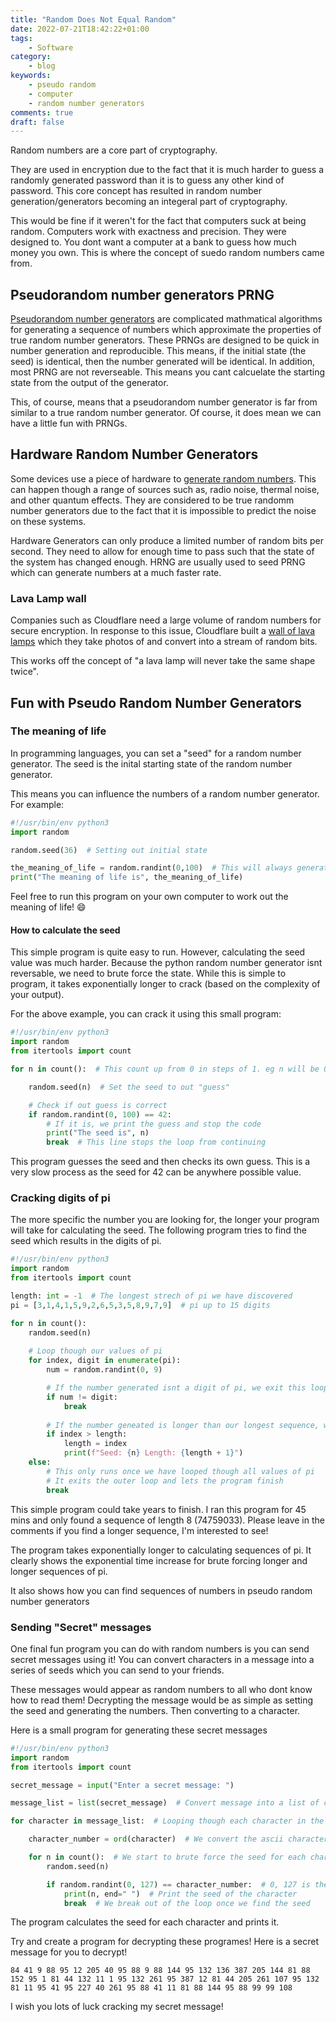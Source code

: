 ```yaml
---
title: "Random Does Not Equal Random"
date: 2022-07-21T18:42:22+01:00
tags:
    - Software
category:
    - blog
keywords:
    - pseudo random
    - computer
    - random number generators
comments: true
draft: false
---
```

Random numbers are a core part of cryptography.

They are used in encryption due to the fact that it is much harder to guess a randomly generated password than it is to guess any other kind of password.
This core concept has resulted in random number generation/generators becoming an integeral part of cryptography.

This would be fine if it weren't for the fact that computers suck at being random.
Computers work with exactness and precision. They were designed to.
You dont want a computer at a bank to guess how much money you own.
This is where the concept of suedo random numbers came from.

## Pseudorandom number generators PRNG

[Pseudorandom number generators](https://en.wikipedia.org/wiki/Pseudorandom_number_generator) are complicated mathmatical algorithms for generating a sequence of numbers which approximate the properties of true random number generators.
These PRNGs are designed to be quick in number generation and reproducible. This means, if the initial state (the seed) is identical, then
the number generated will be identical. 
In addition, most PRNG are not reverseable. This means you cant calcuelate the starting state from the output of the generator.

This, of course, means that a pseudorandom number generator is far from similar to a true random number generator.
Of course, it does mean we can have a little fun with PRNGs.

## Hardware Random Number Generators

Some devices use a piece of hardware to [generate random numbers](https://en.wikipedia.org/wiki/Hardware_random_number_generator).
This can happen though a range of sources such as, radio noise, thermal noise, and other quantum effects.
They are considered to be true randomm number generators due to the fact that it is impossible to predict the noise on these systems.

Hardware Generators can only produce a limited number of random bits per second. They need to allow for enough time to pass such that the state of the system has changed enough. HRNG are usually used to seed PRNG which can generate numbers at a much faster rate.

### Lava Lamp wall

Companies such as Cloudflare need a large volume of random numbers for secure encryption.
In response to this issue, Cloudflare built a [wall of lava lamps](https://www.cloudflare.com/learning/ssl/lava-lamp-encryption/) which they take photos of and convert into a stream of random bits.

This works off the concept of "a lava lamp will never take the same shape twice".

## Fun with Pseudo Random Number Generators

### The meaning of life

In programming languages, you can set a "seed" for a random number generator.
The seed is the inital starting state of the random number generator.

This means you can influence the numbers of a random number generator.
For example:

```python
#!/usr/bin/env python3
import random

random.seed(36)  # Setting out initial state

the_meaning_of_life = random.randint(0,100)  # This will always generate the same value
print("The meaning of life is", the_meaning_of_life)
```

Feel free to run this program on your own computer to work out the meaning of life! :smile:

#### How to calculate the seed

This simple program is quite easy to run. However, calculating the seed value was much harder.
Because the python random number generator isnt reversable, we need to brute force the state.
While this is simple to program, it takes exponentially longer to crack (based on the complexity of your output).

For the above example, you can crack it using this small program:

```python
#!/usr/bin/env python3
import random
from itertools import count

for n in count():  # This count up from 0 in steps of 1. eg n will be 0, 1, 2, 3, 4 ...

    random.seed(n)  # Set the seed to out "guess"

    # Check if out guess is correct
    if random.randint(0, 100) == 42:
        # If it is, we print the guess and stop the code
        print("The seed is", n)
        break  # This line stops the loop from continuing
```

This program guesses the seed and then checks its own guess.
This is a very slow process as the seed for 42 can be anywhere possible value.

### Cracking digits of pi

The more specific the number you are looking for, the longer your program will take for calculating the seed.
The following program tries to find the seed which results in the digits of pi.

```python
#!/usr/bin/env python3
import random
from itertools import count

length: int = -1  # The longest strech of pi we have discovered
pi = [3,1,4,1,5,9,2,6,5,3,5,8,9,7,9]  # pi up to 15 digits

for n in count():
    random.seed(n)
    
    # Loop though our values of pi
    for index, digit in enumerate(pi):
        num = random.randint(0, 9)

        # If the number generated isnt a digit of pi, we exit this loop
        if num != digit:
            break
        
        # If the number geneated is longer than our longest sequence, we print the value and save its length
        if index > length:
            length = index
            print(f"Seed: {n} Length: {length + 1}")
    else:
        # This only runs once we have looped though all values of pi
        # It exits the outer loop and lets the program finish
        break
```

This simple program could take years to finish. I ran this program for 45 mins and only found a sequence of length 8 (74759033). Please leave in the comments if you find a longer sequence, I'm interested to see!

The program takes exponentially longer to calculating sequences of pi.
It clearly shows the exponential time increase for brute forcing longer and longer sequences of pi.

It also shows how you can find sequences of numbers in pseudo random number generators


### Sending "Secret" messages

One final fun program you can do with random numbers is you can send secret messages using it!
You can convert characters in a message into a series of seeds which you can send to your friends.

These messages would appear as random numbers to all who dont know how to read them!
Decrypting the message would be as simple as setting the seed and generating the numbers. Then converting to a character.

Here is a small program for generating these secret messages

```python
#!/usr/bin/env python3
import random
from itertools import count

secret_message = input("Enter a secret message: ")

message_list = list(secret_message)  # Convert message into a list of characters

for character in message_list:  # Looping though each character in the message

    character_number = ord(character)  # We convert the ascii character into its number

    for n in count():  # We start to brute force the seed for each character
        random.seed(n)

        if random.randint(0, 127) == character_number:  # 0, 127 is the range of ascii characters
            print(n, end=" ")  # Print the seed of the character
            break  # We break out of the loop once we find the seed
```

The program calculates the seed for each character and prints it.

Try and create a program for decrypting these programes!
Here is a secret message for you to decrypt!

`84 41 9 88 95 12 205 40 95 88 9 88 144 95 132 136 387 205 144 81 88 152 95 1 81 44 132 11 1 95 132 261 95 387 12 81 44 205 261 107 95 132 81 11 95 41 95 227 40 261 95 88 41 11 81 88 144 95 88 99 99 108`

I wish you lots of luck cracking my secret message!
